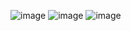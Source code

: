![image](https://github.com/user-attachments/assets/d3955028-f186-405f-ae7d-37a98a7c97cf)
![image](https://github.com/user-attachments/assets/c67e7d61-2308-4b0b-8c45-2ce864268617)
![image](https://github.com/user-attachments/assets/e62bcb7b-006a-4f11-a7ae-f7fb13d7286e)

